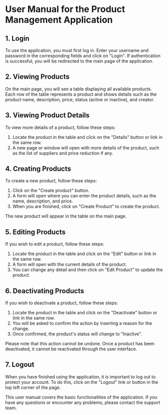 # User Manual for the Product Management Application

## 1. Login

To use the application, you must first log in. Enter your username and password in the corresponding fields and click on "Login". If authentication is successful, you will be redirected to the main page of the application.

## 2. Viewing Products

On the main page, you will see a table displaying all available products. Each row of the table represents a product and shows details such as the product name, description, price, status (active or inactive), and creator.

## 3. Viewing Product Details

To view more details of a product, follow these steps:

1. Locate the product in the table and click on the "Details" button or link in the same row.
2. A new page or window will open with more details of the product, such as the list of suppliers and price reduction if any.

## 4. Creating Products

To create a new product, follow these steps:

1. Click on the "Create product" button.
2. A form will open where you can enter the product details, such as the name, description, and price.
3. When you are finished, click on "Create Product" to create the product.

The new product will appear in the table on the main page.

## 5. Editing Products

If you wish to edit a product, follow these steps:

1. Locate the product in the table and click on the "Edit" button or link in the same row.
2. A form will open with the current details of the product.
3. You can change any detail and then click on "Edit Product" to update the product.

## 6. Deactivating Products

If you wish to deactivate a product, follow these steps:

1. Locate the product in the table and click on the "Deactivate" button or link in the same row.
2. You will be asked to confirm the action by inserting a reason for the change.
3. Once confirmed, the product's status will change to "Inactive".

Please note that this action cannot be undone. Once a product has been deactivated, it cannot be reactivated through the user interface.

## 7. Logout

When you have finished using the application, it is important to log out to protect your account. To do this, click on the "Logout" link or button in the top left corner of the page.

This user manual covers the basic functionalities of the application. If you have any questions or encounter any problems, please contact the support team.
